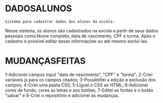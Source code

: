# DADOSALUNOS
    Sistema para cadastrar dados dos alunos da escola.

Nesse sistema, os alunos são cadastrados na escola a partir de seus dados pessoais como:Nome completo, data de nascimento, CPF e turma.
Após o cadastro é possível editar essas informações ou até mesmo excluí-las.


# MUDANÇASFEITAS

1-Adicionei campos input "data de nascimento", "CPF" e "turma";
2-Criei variáveis js para os campos citados;
3-Possibilitei a edição e exclusão dos campos;
4-Criei uma pasta CSS;
5-Liguei o CSS ao HTML;
6-Adicionei cores de fundo, cores às letras e aos botões;
7-Editei as fontes e o botão "salvar" e
8-Criei o repositório e adicionei as mudanças.


